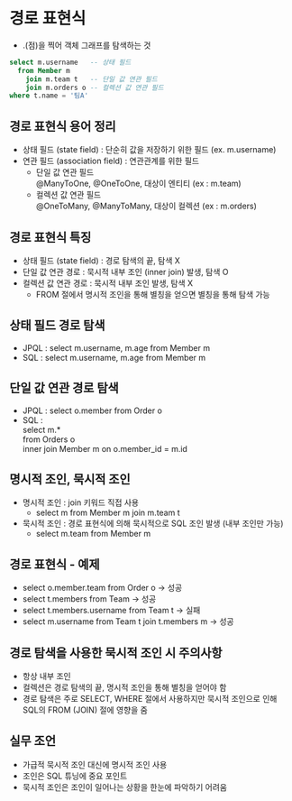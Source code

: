 # 경로 표현식
- .(점)을 찍어 객체 그래프를 탐색하는 것
```sql
select m.username   -- 상태 필드
  from Member m
    join m.team t   -- 단일 값 연관 필드
    join m.orders o -- 컬렉션 값 연관 필드
where t.name = '팀A'
```

## 경로 표현식 용어 정리
- 상태 필드 (state field) : 단순히 값을 저장하기 위한 필드
    (ex. m.username)
- 연관 필드 (association field) : 연관관계를 위한 필드
    - 단일 값 연관 필드 <br>
      @ManyToOne, @OneToOne, 대상이 엔티티 (ex : m.team)
    - 컬렉션 값 연관 필드 <br>
      @OneToMany, @ManyToMany, 대상이 컬렉션 (ex : m.orders)

## 경로 표현식 특징
- 상태 필드 (state field) : 경로 탐색의 끝, 탐색 X
- 단일 값 연관 경로 : 묵시적 내부 조인 (inner join) 발생, 탐색 O
- 컬렉션 값 연관 경로 : 묵시적 내부 조인 발생, 탐색 X
    - FROM 절에서 명시적 조인을 통해 별칭을 얻으면 별칭을 통해 탐색 가능

## 상태 필드 경로 탐색
- JPQL : select m.username, m.age from Member m
- SQL : select m.username, m.age from Member m

## 단일 값 연관 경로 탐색
- JPQL : select o.member from Order o
- SQL : <br>
    select m.*              <br>
        from Orders o       <br>
        inner join Member m on o.member_id = m.id

## 명시적 조인, 묵시적 조인
- 명시적 조인 : join 키워드 직접 사용
    - select m from Member m join m.team t
- 묵시적 조인 : 경로 표현식에 의해 묵시적으로 SQL 조인 발생 (내부 조인만 가능)
    - select m.team from Member m

## 경로 표현식 - 예제
- select o.member.team from Order o -> 성공
- select t.members from Team -> 성공
- select t.members.username from Team t -> 실패
- select m.username from Team t join t.members m -> 성공

## 경로 탐색을 사용한 묵시적 조인 시 주의사항
- 항상 내부 조인
- 컬렉션은 경로 탐색의 끝, 명시적 조인을 통해 별칭을 얻어야 함
- 경로 탐색은 주로 SELECT, WHERE 절에서 사용하지만 묵시적 조인으로 인해
SQL의 FROM (JOIN) 절에 영향을 줌

## 실무 조언
- 가급적 묵시적 조인 대신에 명시적 조인 사용
- 조인은 SQL 튜닝에 중요 포인트
- 묵시적 조인은 조인이 일어나는 상황을 한눈에 파악하기 어려움

